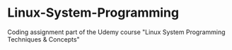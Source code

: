# Linux-System-Programming
Coding assignment part of the Udemy course "Linux System Programming Techniques &amp; Concepts"
